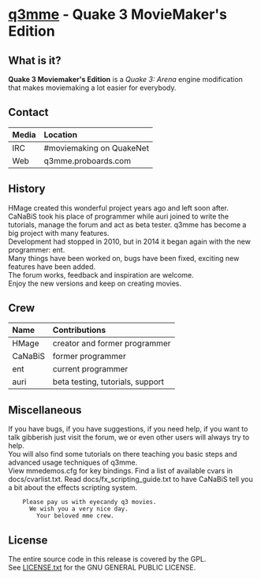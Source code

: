 # [q3mme](https://github.com/mightycow/q3mme) - Quake 3 MovieMaker's Edition
  

What is it?
-----------
**Quake 3 Moviemaker's Edition** is a *Quake 3: Arena* engine modification that makes moviemaking a lot easier for everybody.
 
Contact
-------

| Media | Location                 |
|:------|:-------------------------|
| IRC   | #moviemaking on QuakeNet |
| Web   | q3mme.proboards.com      |
 
History
-------
HMage created this wonderful project years ago and left soon after.  
CaNaBiS took his place of programmer while auri joined to write the tutorials, manage the forum and act as beta tester. q3mme has become a big project with many features.  
Development had stopped in 2010, but in 2014 it began again with the new programmer: ent.  
Many things have been worked on, bugs have been fixed, exciting new features have been added.  
The forum works, feedback and inspiration are welcome.  
Enjoy the new versions and keep on creating movies.
 
Crew
----

| Name    | Contributions                    |
|:--------|:---------------------------------|
| HMage   | creator and former programmer    |
| CaNaBiS | former programmer                |
| ent     | current programmer               |
| auri    | beta testing, tutorials, support |
 
Miscellaneous
-------------
If you have bugs, if you have suggestions, if you need help, if you want to talk gibberish just visit the forum, we or even other users will always try to help.  
You will also find some tutorials on there teaching you basic steps and advanced usage techniques of q3mme.  
View mmedemos.cfg for key bindings. Find a list of available cvars in docs/cvarlist.txt. Read docs/fx_scripting_guide.txt to have CaNaBiS tell you a bit about the effects scripting system.  
 
```
    Please pay us with eyecandy q3 movies.
      We wish you a very nice day.
        Your beloved mme crew.
```

License
-------

The entire source code in this release is covered by the GPL.  
See [LICENSE.txt](https://github.com/mightycow/q3mme/blob/master/LICENSE.txt) for the GNU GENERAL PUBLIC LICENSE.
